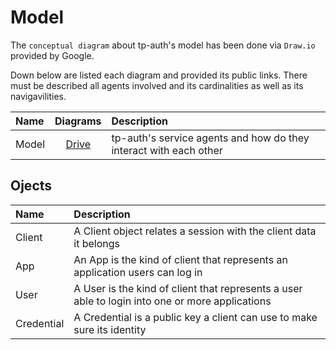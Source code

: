 # Model

The `conceptual diagram` about tp-auth's model has been done via `Draw.io` provided by Google.

Down below are listed each diagram and provided its public links. There must be described all agents involved and its cardinalities as well as its navigavilities. 

| Name | Diagrams | Description |
|:-|:-:|:-|
| Model | [Drive](https://drive.google.com/file/d/1huTe3jNqp3A_0WMB6tjhwSkBoqh_uA9F/view?usp=sharing) | tp-auth's service agents and how do they interact with each other |

## Ojects

| Name | Description |
|:-|:-|
| Client | A Client object relates a session with the client data it belongs |
| App | An App is the kind of client that represents an application users can log in |
| User | A User is the kind of client that represents a user able to login into one or more applications |
| Credential | A Credential is a public key a client can use to make sure its identity |